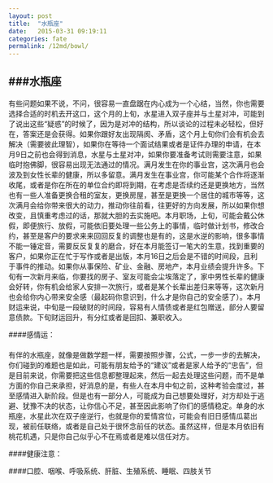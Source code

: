 ```yaml
---
layout: post
title:  "水瓶座"
date:   2015-03-31 09:19:11
categories: fate
permalink: /12md/bowl/
---
```


###水瓶座
---

####
有些问题如果不说，不问，很容易一直盘踞在内心成为一个心结，当然，你也需要选择合适的时机去开这口，这个月的上旬，水星进入双子座并与土星对冲，可能到了说出这些“疑惑”的时候了，因为是对冲的结构，所以谈论的过程未必轻松，但好在，答案还是会获得。如果你跟好友出现隔阂、矛盾，这个月上旬你们会有机会去解决（需要彼此理智），如果你在等待一个面试结果或者是证件办理的申请，在本月9日之前也会得到消息，水星与土星对冲，如果你要准备考试则需要注意，如果临时抱佛脚，很容易出现无法通过的情况。满月发生在你的事业宫，这次满月也会波及到女性长辈的健康，所以多留意。满月发生在事业宫，你可能某个合作将逐渐收尾，或者是你在所在的单位合约即将到期，在考虑是否续约还是更换地方，当然也有一些人准备更换合租的室友，更换房屋，甚至是更换一个居住的城市等等，这次满月会给你带来很大的动力，推动你往前看，往更好的方向发展，所以如果你想改变，且慎重考虑过的话，那就大胆的去实施吧。本月职场，上旬，可能会戴公休假，即便旅行、放假，可能依旧要处理一些公务上的事情，临时做计划书，修改合约，甚至是客户的要求来来回回反复的调整也是有的，这是水逆的影响，很多事情不能一锤定音，需要反反复复的磨合，好在本月能签订一笔大的生意，找到重要的客户，如果你正在忙于写作或者是出版，本月16日之后会是不错的时间段，且利于事件的推动。如果你从事保险、矿业、金融、房地产，本月业绩会提升许多。下旬有一次新月来临，你要找的房子、室友可能会尘埃落定了，家中男性长辈的健康会好转，你有机会给家人安排一次旅行，或者是某个长辈出差归来等等，这次新月也会给你内心带来安全感（最起码你意识到，什么才是你自己的安全感了）。本月财运来说，中旬是一段破财的时间段，容易有人情债或者是红包赠送，部分人要留意债款。下旬财运回升，有分红或者是回扣、兼职收入。

####感情运：

####
有伴的水瓶座，就像是做数学题一样，需要按照步骤，公式，一步一步的去解决，你们碰到的难题也是如此，可能有朋友给予的“建议”或者是家人给予的“忠告”，但是目前来说，你需要把这些信息都整理起来，然后一起去处理这些问题，而不是单方面的你自己来承担，好消息的是，有些人在本月中旬之前，这种考验会度过，甚至感情进入新阶段。但是也有一部分人，可能成为自己想要处理好，对方却处于逃避、犹豫不决的状态，让你信心不足，甚至因此影响了你们的感情稳定。单身的水瓶座，水星此次在双子座逆行，也就是你的爱情宫位，可能会有旧日感情瓜葛出现，被前任联络，或者是自己处于很怀念前任的状态。虽然这样，但是本月依旧有桃花机遇，只是你自己似乎心不在焉或者是难以信任对方。

####健康注意：

####口腔、咽喉、呼吸系统、肝脏、生殖系统、睡眠、四肢关节
